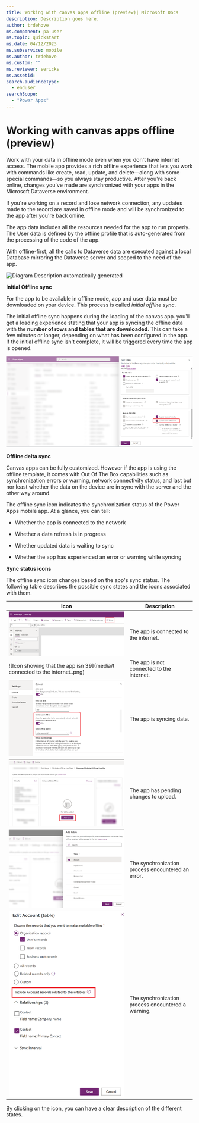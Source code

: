 ```yaml
---
title: Working with canvas apps offline (preview)| Microsoft Docs
description: Description goes here.
author: trdehove
ms.component: pa-user
ms.topic: quickstart
ms.date: 04/12/2023
ms.subservice: mobile
ms.author: trdehove
ms.custom: ""
ms.reviewer: sericks
ms.assetid: 
search.audienceType: 
  - enduser
searchScope:
  - "Power Apps"
---
```


# Working with canvas apps offline (preview)

Work with your data in offline mode even when you don't have internet access. The mobile app provides a rich offline experience that lets you work with commands like create, read, update, and delete—along with some special commands—so you always stay productive. After you're back online, changes you've made are synchronized with your apps in the Microsoft Dataverse environment.

If you're working on a record and lose network connection, any updates made to the record are saved in offline mode and will be synchronized to the app after you're back online.

The app data includes all the resources needed for the app to run properly. The User data is defined by the offline profile that is auto-generated from the processing of the code of the app.

With offline-first, all the calls to Dataverse data are executed against a local Database mirroring the Dataverse server and scoped to the need of the app.

![Diagram Description automatically generated](media/image1.png)

**Initial Offline sync**

For the app to be available in offline mode, app and user data must be downloaded on your device. This process is called *initial offline sync*.

The initial offline sync happens during the loading of the canvas app. you'll get a loading experience stating that your app is syncing the offline data with the **number of rows and tables that are downloaded**. This can take a few minutes or longer, depending on what has been configured in the app. If the initial offline sync isn't complete, it will be triggered every time the app is opened.

![Graphical user interface  application Description automatically generated](media/image2.png)

**Offline delta sync**

Canvas apps can be fully customized. However if the app is using the offline template, it comes with Out Of The Box capabilities such as synchronization errors or warning, network connectivity status, and last but nor least whether the data on the device are in sync with the server and the other way around.

The offline sync icon indicates the synchronization status of the Power Apps mobile app. At a glance, you can tell:

-   Whether the app is connected to the network

-   Whether a data refresh is in progress

-   Whether updated data is waiting to sync

-   Whether the app has experienced an error or warning while syncing

**Sync status icons**

The offline sync icon changes based on the app's sync status. The following table describes the possible sync states and the icons associated with them.

| **Icon**                                                                                                                                           | **Description**                                    |
|----------------------------------------------------------------------------------------------------------------------------------------------------|----------------------------------------------------|
| ![Icon showing that the app is connected to the internet ](media/image3.png)              | The app is connected to the internet.              |
| ![Icon showing that the app isn  39](media/t connected to the internet..png)       | The app is not connected to the internet.          |
| ![Icon showing that the app is syncing data ](media/image5.png)                           | The app is syncing data.                           |
| ![Icon showing that the app has pending changes to upload ](media/image6.png)             | The app has pending changes to upload.             |
| ![Icon showing that the synchronization process encountered an error ](media/image7.png)  | The synchronization process encountered an error.  |
| ![Icon showing that the synchronization process encountered a warning ](media/image8.png) | The synchronization process encountered a warning. |

By clicking on the icon, you can have a clear description of the different states.
